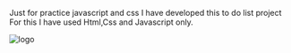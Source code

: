 Just for practice javascript and css I have developed this to do list project 
For this I have used Html,Css and Javascript only.

![logo](https://github.com/user-attachments/assets/09463e91-3e97-40f6-a5ae-b8605d2715cc)
